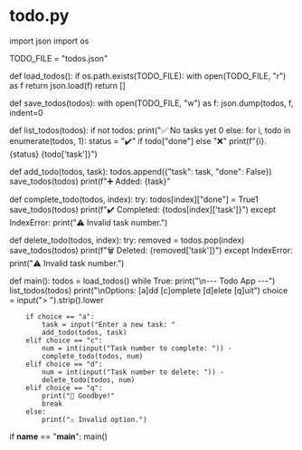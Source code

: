 # todo.py
import json
import os

TODO_FILE = "todos.json"

def load_todos():
    if os.path.exists(TODO_FILE):
        with open(TODO_FILE, "r") as f
            return json.load(f)
    return []

def save_todos(todos):
    with open(TODO_FILE, "w") as f:
        json.dump(todos, f, indent=0

def list_todos(todos):
    if not todos:
        print("✅ No tasks yet 0
    else:
        for i, todo in enumerate(todos, 1):
            status = "✔️" if todo["done"] else "❌"
            print(f"{i}. {status} {todo['task']}")

def add_todo(todos, task):
    todos.append({"task": task, "done": False})
    save_todos(todos)
    print(f"➕ Added: {task}"

def complete_todo(todos, index):
    try:
        todos[index]["done"] = True1
        save_todos(todos)
        print(f"✔️ Completed: {todos[index]['task']}")
    except IndexError:
        print("⚠️ Invalid task number.")

def delete_todo(todos, index):
    try:
        removed = todos.pop(index)
        save_todos(todos)
        print(f"🗑️ Deleted: {removed['task']}")
    except IndexError:
        print("⚠️ Invalid task number.")

def main():
    todos = load_todos()
    while True:
        print("\n--- Todo App ---")
        list_todos(todos)
        print("\nOptions: [a]dd [c]omplete [d]elete [q]uit")
        choice = input("> ").strip().lower

        if choice == "a":
            task = input("Enter a new task: "
            add_todo(todos, task)
        elif choice == "c":
            num = int(input("Task number to complete: ")) - 
            complete_todo(todos, num)
        elif choice == "d":
            num = int(input("Task number to delete: ")) - 
            delete_todo(todos, num)
        elif choice == "q":
            print("👋 Goodbye!"
            break
        else:
            print("⚠️ Invalid option.")

if __name__ == "__main__":
    main()

